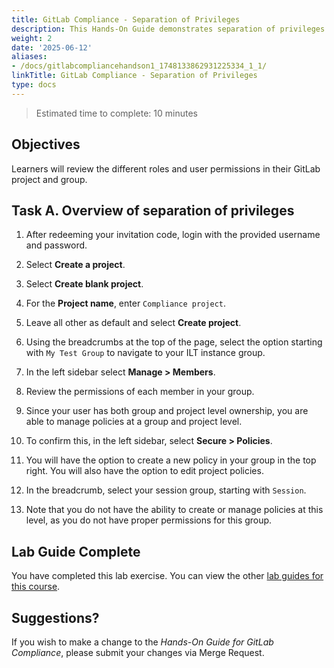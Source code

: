 ```yaml
---
title: GitLab Compliance - Separation of Privileges
description: This Hands-On Guide demonstrates separation of privileges
weight: 2
date: '2025-06-12'
aliases:
- /docs/gitlabcompliancehandson1_1748133862931225334_1_1/
linkTitle: GitLab Compliance - Separation of Privileges
type: docs
---
```


> Estimated time to complete: 10 minutes

## Objectives

Learners will review the different roles and user permissions in their GitLab project and group.

## Task A. Overview of separation of privileges

1. After redeeming your invitation code, login with the provided username and password.

1. Select **Create a project**.

1. Select **Create blank project**.

1. For the **Project name**, enter `Compliance project`. 

1. Leave all other as default and select **Create project**.

1. Using the breadcrumbs at the top of the page, select the option starting with `My Test Group` to navigate to your ILT instance group.

1. In the left sidebar select **Manage > Members**.

1. Review the permissions of each member in your group.

1. Since your user has both group and project level ownership, you are able to manage policies at a group and project level.

1. To confirm this, in the left sidebar, select **Secure > Policies**.

1. You will have the option to create a new policy in your group in the top right. You will also have the option to edit project policies.

1. In the breadcrumb, select your session group, starting with `Session`.

1. Note that you do not have the ability to create or manage policies at this level, as you do not have proper permissions for this group.

## Lab Guide Complete

You have completed this lab exercise. You can view the other [lab guides for this course](/handbook/customer-success/professional-services-engineering/education-services/ilt-labs/gitlabcompliancehandson).

## Suggestions?

If you wish to make a change to the *Hands-On Guide for GitLab Compliance*, please submit your changes via Merge Request.
